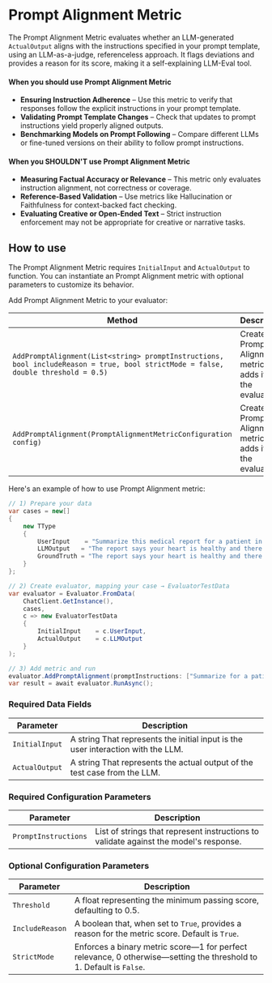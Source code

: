 # Prompt Alignment Metric

The Prompt Alignment Metric evaluates whether an LLM-generated `ActualOutput` aligns with the instructions specified in your prompt template, using an LLM-as-a-judge, referenceless approach. It flags deviations and provides a reason for its score, making it a self-explaining LLM-Eval tool.

#### When you should use Prompt Alignment Metric

- **Ensuring Instruction Adherence** – Use this metric to verify that responses follow the explicit instructions in your prompt template.
- **Validating Prompt Template Changes** – Check that updates to prompt instructions yield properly aligned outputs.
- **Benchmarking Models on Prompt Following** – Compare different LLMs or fine-tuned versions on their ability to follow prompt instructions.

#### When you SHOULDN'T use Prompt Alignment Metric

- **Measuring Factual Accuracy or Relevance** – This metric only evaluates instruction alignment, not correctness or coverage.
- **Reference-Based Validation** – Use metrics like Hallucination or Faithfulness for context-backed fact checking.
- **Evaluating Creative or Open-Ended Text** – Strict instruction enforcement may not be appropriate for creative or narrative tasks.

## How to use

The Prompt Alignment Metric requires `InitialInput` and `ActualOutput` to function. You can instantiate an Prompt Alignment metric with optional parameters to customize its behavior.

Add Prompt Alignment Metric to your evaluator:

| Method                                                                                                                            | Description                                                       |
| --------------------------------------------------------------------------------------------------------------------------------- | ----------------------------------------------------------------- |
| `AddPromptAlignment(List<string> promptInstructions, bool includeReason = true, bool strictMode = false, double threshold = 0.5)` | Creates the Prompt Alignment metric and adds it to the evaluator. |
| `AddPromptAlignment(PromptAlignmentMetricConfiguration config)`                                                                   | Creates the Prompt Alignment metric and adds it to the evaluator. |

Here's an example of how to use Prompt Alignment metric:

```csharp
// 1) Prepare your data
var cases = new[]
{
    new TType
    {
        UserInput    = "Summarize this medical report for a patient in plain English. Do not include any medical jargon.",
        LLMOutput   = "The report says your heart is healthy and there are no signs of serious problems. Your blood pressure and cholesterol levels are normal.",
        GroundTruth = "The report says your heart is healthy and there are no signs of serious problems. Your blood pressure and cholesterol levels are normal."
    }
};

// 2) Create evaluator, mapping your case → EvaluatorTestData
var evaluator = Evaluator.FromData(
    ChatClient.GetInstance(),
    cases,
    c => new EvaluatorTestData
    {
        InitialInput    = c.UserInput,
        ActualOutput    = c.LLMOutput
    }
);

// 3) Add metric and run
evaluator.AddPromptAlignment(promptInstructions: ["Summarize for a patient", "Use plain English", "Avoid medical jargon"], includeReason: true);
var result = await evaluator.RunAsync();
```

### Required Data Fields

| Parameter      | Description                                                                      |
| -------------- | -------------------------------------------------------------------------------- |
| `InitialInput` | A string That represents the initial input is the user interaction with the LLM. |
| `ActualOutput` | A string That represents the actual output of the test case from the LLM.        |

### Required Configuration Parameters

| Parameter            | Description                                                                           |
| -------------------- | ------------------------------------------------------------------------------------- |
| `PromptInstructions` | List of strings that represent instructions to validate against the model's response. |

### Optional Configuration Parameters

| Parameter       | Description                                                                                                         |
| --------------- | ------------------------------------------------------------------------------------------------------------------- |
| `Threshold`     | A float representing the minimum passing score, defaulting to 0.5.                                                  |
| `IncludeReason` | A boolean that, when set to `True`, provides a reason for the metric score. Default is `True`.                      |
| `StrictMode`    | Enforces a binary metric score—1 for perfect relevance, 0 otherwise—setting the threshold to 1. Default is `False`. |
